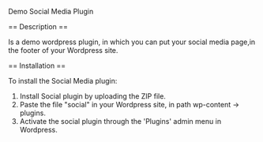 Demo Social Media Plugin

== Description ==

Is a demo wordpress plugin, in which you can put your social media page,in the footer of your Wordpress site.

== Installation ==

To install the Social Media plugin:
1. Install Social plugin by uploading the ZIP file.
2. Paste the file "social" in your Wordpress site, in path wp-content -> plugins.
3. Activate the social plugin through the 'Plugins' admin menu in Wordpress.
